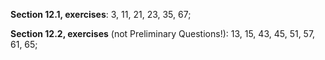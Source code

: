 **Section 12.1, exercises**: 3, 11, 21, 23, 35, 67;

**Section 12.2, exercises** (not Preliminary Questions!): 13, 15, 43, 45, 51, 57, 61, 65;